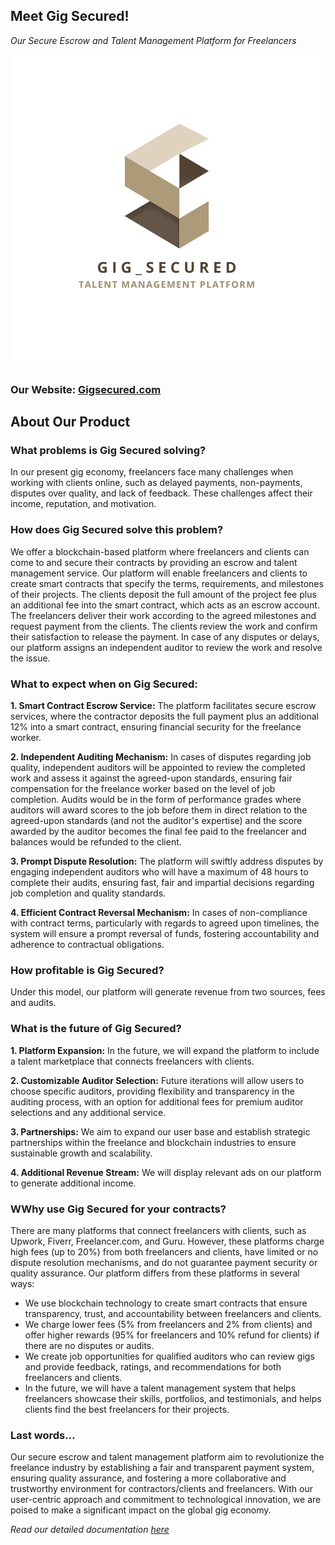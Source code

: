 ## Meet Gig Secured!

_Our Secure Escrow and Talent Management Platform for Freelancers_

<img src="Gig Secured Logo.png" alt="Gig Secured Logo">

### Our Website: <a href="https://gig-secured.vercel.app">Gigsecured.com</a>

## About Our Product

### What problems is Gig Secured solving?

In our present gig economy, freelancers face many challenges when working with clients online, such as delayed payments, non-payments, disputes over quality, and lack of feedback. These challenges affect their income, reputation, and motivation.

### How does Gig Secured solve this problem?

We offer a blockchain-based platform where freelancers and clients can come to and secure their contracts by providing an escrow and talent management service. Our platform will enable freelancers and clients to create smart contracts that specify the terms, requirements, and milestones of their projects. The clients deposit the full amount of the project fee plus an additional fee into the smart contract, which acts as an escrow account. The freelancers deliver their work according to the agreed milestones and request payment from the clients. The clients review the work and confirm their satisfaction to release the payment. In case of any disputes or delays, our platform assigns an independent auditor to review the work and resolve the issue.

### What to expect when on Gig Secured:

**1\. Smart Contract Escrow Service:** The platform facilitates secure escrow services, where the contractor deposits the full payment plus an additional 12% into a smart contract, ensuring financial security for the freelance worker.

**2\. Independent Auditing Mechanism:** In cases of disputes regarding job quality, independent auditors will be appointed to review the completed work and assess it against the agreed-upon standards, ensuring fair compensation for the freelance worker based on the level of job completion. Audits would be in the form of performance grades where auditors will award scores to the job before them in direct relation to the agreed-upon standards (and not the auditor's expertise) and the score awarded by the auditor becomes the final fee paid to the freelancer and balances would be refunded to the client.

**3\. Prompt Dispute Resolution:** The platform will swiftly address disputes by engaging independent auditors who will have a maximum of 48 hours to complete their audits, ensuring fast, fair and impartial decisions regarding job completion and quality standards.

**4\. Efficient Contract Reversal Mechanism:** In cases of non-compliance with contract terms, particularly with regards to agreed upon timelines, the system will ensure a prompt reversal of funds, fostering accountability and adherence to contractual obligations.

### How profitable is Gig Secured?

Under this model, our platform will generate revenue from two sources, fees and audits.

### What is the future of Gig Secured?

**1\. Platform Expansion:** In the future, we will expand the platform to include a talent marketplace that connects freelancers with clients.

**2\. Customizable Auditor Selection:** Future iterations will allow users to choose specific auditors, providing flexibility and transparency in the auditing process, with an option for additional fees for premium auditor selections and any additional service.

**3\. Partnerships:** We aim to expand our user base and establish strategic partnerships within the freelance and blockchain industries to ensure sustainable growth and scalability.

**4\. Additional Revenue Stream:** We will display relevant ads on our platform to generate additional income.

### WWhy use Gig Secured for your contracts?

There are many platforms that connect freelancers with clients, such as Upwork, Fiverr, Freelancer.com, and Guru. However, these platforms charge high fees (up to 20%) from both freelancers and clients, have limited or no dispute resolution mechanisms, and do not guarantee payment security or quality assurance. Our platform differs from these platforms in several ways:

- We use blockchain technology to create smart contracts that ensure transparency, trust, and accountability between freelancers and clients.
- We charge lower fees (5% from freelancers and 2% from clients) and offer higher rewards (95% for freelancers and 10% refund for clients) if there are no disputes or audits.
- We create job opportunities for qualified auditors who can review gigs and provide feedback, ratings, and recommendations for both freelancers and clients.
- In the future, we will have a talent management system that helps freelancers showcase their skills, portfolios, and testimonials, and helps clients find the best freelancers for their projects.

### Last words...

Our secure escrow and talent management platform aim to revolutionize the freelance industry by establishing a fair and transparent payment system, ensuring quality assurance, and fostering a more collaborative and trustworthy environment for contractors/clients and freelancers. With our user-centric approach and commitment to technological innovation, we are poised to make a significant impact on the global gig economy.

_Read our detailed documentation <a href="https://drive.google.com/drive/folders/186akl6ETGCU3_8OF0sGGgkGDdqasDA9J"> here </a>_
